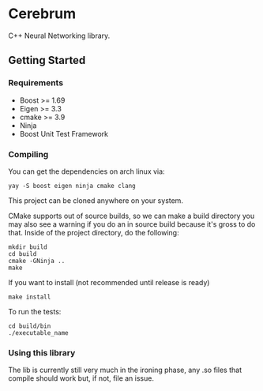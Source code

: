 # Cerebrum
C++ Neural Networking library.

## Getting Started
### Requirements
- Boost >= 1.69
- Eigen >= 3.3
- cmake >= 3.9
- Ninja
- Boost Unit Test Framework

### Compiling
You can get the dependencies on arch linux via:
```
yay -S boost eigen ninja cmake clang
```
This project can be cloned anywhere on your system.

CMake supports out of source builds, so we can make a build directory you may also see a warning if you do an in source build because it's gross to do that. Inside of the project directory, do the following:
```
mkdir build
cd build
cmake -GNinja ..
make
```

If you want to install (not recommended until release is ready)
```
make install
```

To run the tests:
```
cd build/bin
./executable_name
```

### Using this library
The lib is currently still very much in the ironing phase, any .so files that compile should work but, if not, file an issue.
